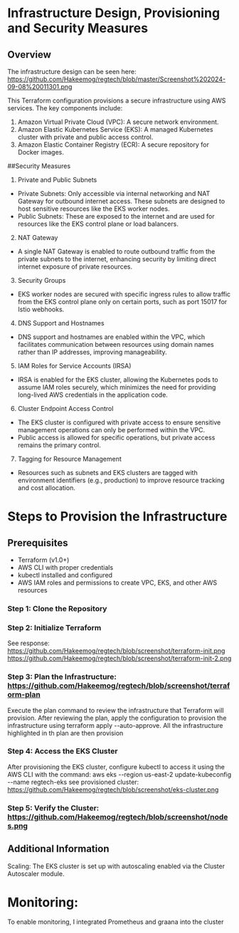 # Infrastructure Design, Provisioning and Security Measures

## Overview

The infrastructure design can be seen here: https://github.com/Hakeemog/regtech/blob/master/Screenshot%202024-09-08%20011301.png

This Terraform configuration provisions a secure infrastructure using AWS services. The key components include:

1. Amazon Virtual Private Cloud (VPC): A secure network environment.
2. Amazon Elastic Kubernetes Service (EKS): A managed Kubernetes cluster with private and public access control.
3. Amazon Elastic Container Registry (ECR): A secure repository for Docker images.
   
##Security Measures
1. Private and Public Subnets
- Private Subnets: Only accessible via internal networking and NAT Gateway for outbound internet access. These subnets are designed to host sensitive resources like the EKS worker nodes.
- Public Subnets: These are exposed to the internet and are used for resources like the EKS control plane or load balancers.
2. NAT Gateway
- A single NAT Gateway is enabled to route outbound traffic from the private subnets to the internet, enhancing security by limiting direct internet exposure of private resources.
3. Security Groups
- EKS worker nodes are secured with specific ingress rules to allow traffic from the EKS control plane only on certain ports, such as port 15017 for Istio webhooks.
4. DNS Support and Hostnames
- DNS support and hostnames are enabled within the VPC, which facilitates communication between resources using domain names rather than IP addresses, improving manageability.
5. IAM Roles for Service Accounts (IRSA)
- IRSA is enabled for the EKS cluster, allowing the Kubernetes pods to assume IAM roles securely, which minimizes the need for providing long-lived AWS credentials in the application code.
6. Cluster Endpoint Access Control
- The EKS cluster is configured with private access to ensure sensitive management operations can only be performed within the VPC.
- Public access is allowed for specific operations, but private access remains the primary control.
7. Tagging for Resource Management
- Resources such as subnets and EKS clusters are tagged with environment identifiers (e.g., production) to improve resource tracking and cost allocation.
  
# Steps to Provision the Infrastructure

## Prerequisites
- Terraform (v1.0+)
- AWS CLI with proper credentials
- kubectl installed and configured
- AWS IAM roles and permissions to create VPC, EKS, and other AWS resources
  
### Step 1: Clone the Repository
###   Step 2: Initialize Terraform
See response:  https://github.com/Hakeemog/regtech/blob/screenshot/terraform-init.png
 https://github.com/Hakeemog/regtech/blob/screenshot/terraform-init-2.png
### Step 3: Plan the Infrastructure:  https://github.com/Hakeemog/regtech/blob/screenshot/terraform-plan
Execute the plan command to review the infrastructure that Terraform will provision. After reviewing the plan, apply the configuration to provision the infrastructure using terraform apply --auto-approve.
All the infrastructure highlighted in th plan are then provision
### Step 4: Access the EKS Cluster
After provisioning the EKS cluster, configure kubectl to access it using the AWS CLI with the command: aws eks --region us-east-2 update-kubeconfig --name regtech-eks
see provisioned cluster: https://github.com/Hakeemog/regtech/blob/screenshot/eks-cluster.png
### Step 5: Verify the Cluster: https://github.com/Hakeemog/regtech/blob/screenshot/nodes.png

## Additional Information
Scaling: The EKS cluster is set up with autoscaling enabled via the Cluster Autoscaler module.

# Monitoring: 

To enable monitoring, I integrated Prometheus and graana into the cluster
